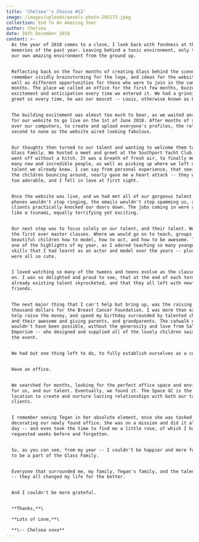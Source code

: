 ```yaml
---
title: 'Chelsea''s Choice #12'
image: /images/uploads/pexels-photo-285173.jpeg
collection: End To An Amazing Year
author: Chelsea
date: 16th December 2018
content: >-
  As the year of 2018 comes to a close, I look back with fondness at the
  memories of the past year. Leaving behind a toxic environment, only to make
  our own amazing environment from the ground up.


  Reflecting back on the four months of creating Glass behind the scenes, I
  remember vividly brainstorming for the logo, and ideas for the website, as
  well as different opportunities for those who were to join in the coming
  months. The place we called an office for the first few months, buzzed with
  excitement and anticipation every time we entered it. We had a grinning dog
  greet us every time, he was our mascot -- Louis, otherwise known as Lulu.


  The building excitement was almost too much to bear, as we waited anxiously
  for our website to go live on the 1st of June 2018. After months of slaving
  over our computers, to create and upload everyone's profiles, the relief was
  second to none as the website aired looking fabulous.


  Our thoughts then turned to our talent and wanting to welcome them to the
  Glass Family. We hosted a meet and greet at the Southport Yacht Club, and it
  went off without a hitch. It was a breath of fresh air, to finally meet so
  many new and incredible people, as well as picking up where we left off on the
  talent we already knew. I can say from personal experience, that seeing all of
  the children bouncing around, nearly gave me a heart attack -- they were all
  too adorable, and I fell in love at first sight.


  Once the website was live, and we had met all of our gorgeous talent... the
  phones wouldn't stop ringing, the emails wouldn't stop spamming us, and the
  clients practically knocked our doors down. The jobs coming in were almost
  like a tsunami, equally terrifying yet exciting.


  Our next step was to focus solely on our talent, and their talent. We started
  the first ever master classes. Where we would go on to teach, groups of
  beautiful children how to model, how to act, and how to be awesome. This was
  one of the highlights of my year, as I adored teaching so many youngens the
  skills that I had learnt as an actor and model over the years -- plus, they
  were all so cute.


  I loved watching so many of the tweens and teens evolve as the classes went
  on. I was so delighted and proud to see, that at the end of each term, their
  already existing talent skyrocketed, and that they all left with newfound
  friends.


  The next major thing that I can't help but bring up, was the raising of a
  thousand dollars for the Breast Cancer Foundation. I was more than excited to
  help raise the money, and spend my birthday surrounded by talented children
  and their awesome and giving parents, and grandparents. The catwalk event
  wouldn't have been possible, without the generosity and love from Sally at Sun
  Emporium -- who designed and supplied all of the lovely children swimwear for
  the event.


  We had but one thing left to do, to fully establish ourselves as a company.


  Have an office.


  We searched for months, looking for the perfect office space and environment
  for us, and our talent. Eventually, we found it. The Space GC is the perfect
  location to create and nurture lasting relationships with both our talent and
  clients.


  I remember seeing Tegan in her absolute element, once she was tasked in
  decorating our newly found office. She was on a mission and did it all in one
  day -- and even took the time to find me a little rose, of which I had
  requested weeks before and forgotten.


  So, as you can see, from my year -- I couldn't be happier and more fulfilled
  to be a part of the Glass Family.


  Everyone that surrounded me, my family, Tegan's family, and the talents family
  -- they all changed my life for the better.


  And I couldn't be more grateful.


  **Thanks,**\

  **Lots of Love,**\

  **\-- Chelsea xoxo**
---
```



